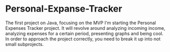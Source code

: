 # Personal-Expanse-Tracker
The first project on Java, focusing on the MVP
I'm starting the Personal Expenses Tracker project. 
It will revolve around analyzing incoming income, 
analyzing expenses for a certain period, presenting graphs and being cool. 
In order to approach the project correctly,
you need to break it up into not small subprojects.